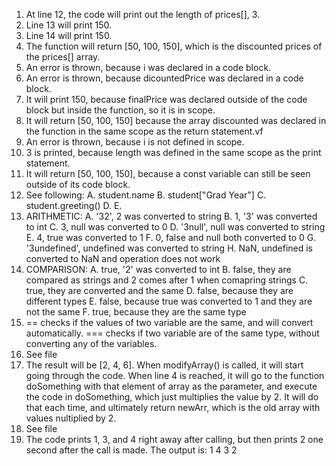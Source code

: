 1. At line 12, the code will print out the length of prices[], 3.
2. Line 13 will print 150.
3. Line 14 will print 150.
4. The function will return [50, 100, 150], which is the discounted prices of the prices[] array.
5. An error is thrown, because i was declared in a code block.
6. An error is thrown, because dicountedPrice was declared in a code block.
7. It will print 150, because finalPrice was declared outside of the code block but inside the function, so it is in scope.
8. It will return [50, 100, 150] because the array discounted was declared in the function in the same scope as the return statement.vf
9. An error is thrown, because i is not defined in scope.
10. 3 is printed, because length was defined in the same scope as the print statement.
11. It will return [50, 100, 150], because a const variable can still be seen outside of its code block.
12. See following:
    A. student.name
    B. student["Grad Year"]
    C. student.greeting()
    D. 
    E. 
13. ARITHMETIC:
    A. '32', 2 was converted to string
    B. 1, '3' was converted to int
    C. 3, null was converted to 0
    D. '3null', null was converted to string
    E. 4, true was converted to 1
    F. 0, false and null both converted to 0
    G. '3undefined', undefined was converted to string
    H. NaN, undefined is converted to NaN and operation does not work
14. COMPARISON:
    A. true, '2' was converted to int
    B. false, they are compared as strings and 2 comes after 1 when comapring strings
    C. true, they are converted and the same
    D. false, because they are different types
    E. false, because true was converted to 1 and they are not the same
    F. true, because they are the same type
15. == checks if the values of two variable are the same, and will convert automatically. === checks if two variable are of the same type, without converting any of the variables.
16. See file
17. The result will be [2, 4, 6]. When modifyArray() is called, it will start going through the code. When line 4 is reached, it will go to the function doSomething with that element of array as the parameter, and execute the code in doSomething, which just multiplies the value by 2. It will do that each time, and ultimately return newArr, which is the old array with values nultiplied by 2.
18. See file
19. The code prints 1, 3, and 4 right away after calling, but then prints 2 one second after the call is made. The output is:
    1
    4
    3
    2
